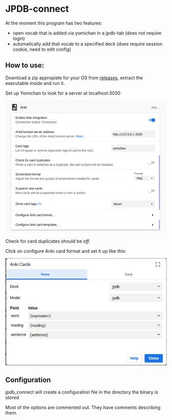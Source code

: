 # JPDB-connect

At the moment this program has two features:
- open vocab that is added via yomichan in a jpdb-tab (does not require login)
- automatically add that vocab to a specified deck (does require session cookie, need to edit config)

## How to use:

Download a zip appropiate for your OS from [releases](https://github.com/kampffrosch94/jpdb-connect/releases), extract the executable inside and run it.

Set up Yomichan to look for a server at localhost:3030

![](yomichansetting1.png)

Check for card duplicates should be *off*.

Click on configure Anki card format and set it up like this:

![](yomichansetting2.png)


## Configuration

jpdb_connect will create a configuration file in the directory the binary is stored

Most of the options are commented out. They have comments describing them.
